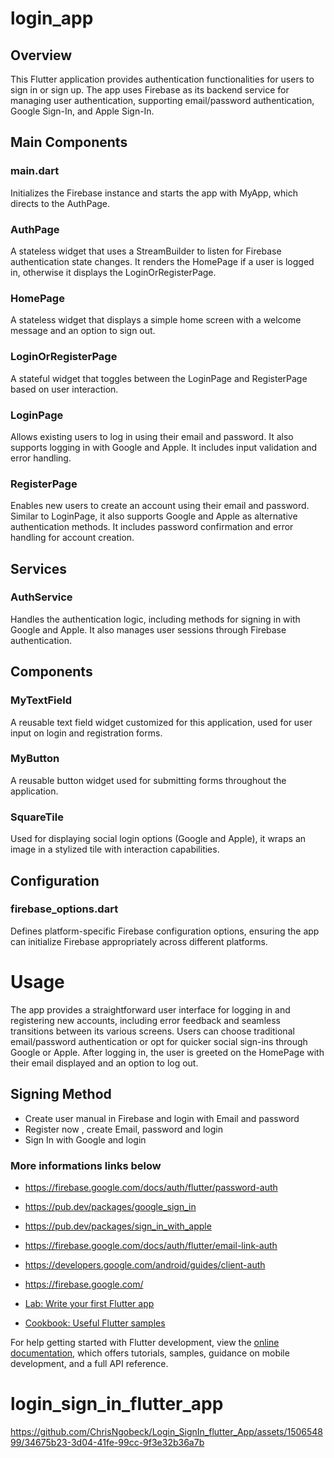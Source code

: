# login_app

## Overview
This Flutter application provides authentication functionalities for users to sign in or sign up. The app uses Firebase as its backend service for managing user authentication, supporting email/password authentication, Google Sign-In, and Apple Sign-In.

## Main Components
### main.dart

Initializes the Firebase instance and starts the app with MyApp, which directs to the AuthPage.

### AuthPage

A stateless widget that uses a StreamBuilder to listen for Firebase authentication state changes. It renders the HomePage if a user is logged in, otherwise it displays the LoginOrRegisterPage.

### HomePage

A stateless widget that displays a simple home screen with a welcome message and an option to sign out.

### LoginOrRegisterPage

A stateful widget that toggles between the LoginPage and RegisterPage based on user interaction.

### LoginPage

Allows existing users to log in using their email and password. It also supports logging in with Google and Apple. It includes input validation and error handling.

### RegisterPage

Enables new users to create an account using their email and password. Similar to LoginPage, it also supports Google and Apple as alternative authentication methods. It includes password confirmation and error handling for account creation.

## Services
### AuthService

Handles the authentication logic, including methods for signing in with Google and Apple. It also manages user sessions through Firebase authentication.

## Components
### MyTextField

A reusable text field widget customized for this application, used for user input on login and registration forms.

### MyButton

A reusable button widget used for submitting forms throughout the application.

### SquareTile

Used for displaying social login options (Google and Apple), it wraps an image in a stylized tile with interaction capabilities.

## Configuration
### firebase_options.dart

Defines platform-specific Firebase configuration options, ensuring the app can initialize Firebase appropriately across different platforms.

# Usage
The app provides a straightforward user interface for logging in and registering new accounts, including error feedback and seamless transitions between its various screens. Users can choose traditional email/password authentication or opt for quicker social sign-ins through Google or Apple. After logging in, the user is greeted on the HomePage with their email displayed and an option to log out.

## Signing Method
- Create user manual in Firebase and login with Email and password
- Register now , create Email, password and login
- Sign In with Google and login


### More informations links below

- https://firebase.google.com/docs/auth/flutter/password-auth
- https://pub.dev/packages/google_sign_in
- https://pub.dev/packages/sign_in_with_apple
- https://firebase.google.com/docs/auth/flutter/email-link-auth
- https://developers.google.com/android/guides/client-auth
- https://firebase.google.com/

- [Lab: Write your first Flutter app](https://docs.flutter.dev/get-started/codelab)
- [Cookbook: Useful Flutter samples](https://docs.flutter.dev/cookbook)

For help getting started with Flutter development, view the
[online documentation](https://docs.flutter.dev/), which offers tutorials,
samples, guidance on mobile development, and a full API reference.

# login_sign_in_flutter_app

https://github.com/ChrisNgobeck/Login_SignIn_flutter_App/assets/150654899/34675b23-3d04-41fe-99cc-9f3e32b36a7b





